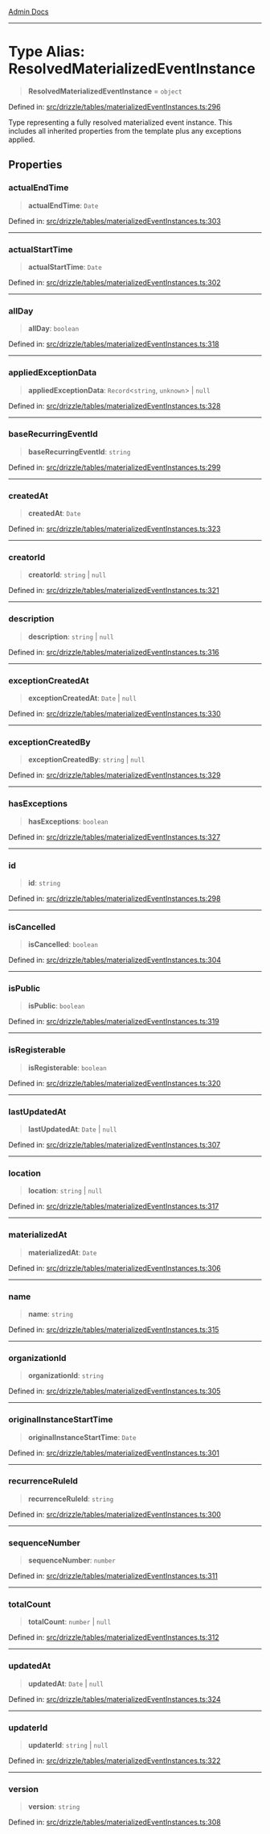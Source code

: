 [Admin Docs](/)

***

# Type Alias: ResolvedMaterializedEventInstance

> **ResolvedMaterializedEventInstance** = `object`

Defined in: [src/drizzle/tables/materializedEventInstances.ts:296](https://github.com/gautam-divyanshu/talawa-api/blob/de42235531e11387f0ad0479547630845dbc8b37/src/drizzle/tables/materializedEventInstances.ts#L296)

Type representing a fully resolved materialized event instance.
This includes all inherited properties from the template plus any exceptions applied.

## Properties

### actualEndTime

> **actualEndTime**: `Date`

Defined in: [src/drizzle/tables/materializedEventInstances.ts:303](https://github.com/gautam-divyanshu/talawa-api/blob/de42235531e11387f0ad0479547630845dbc8b37/src/drizzle/tables/materializedEventInstances.ts#L303)

***

### actualStartTime

> **actualStartTime**: `Date`

Defined in: [src/drizzle/tables/materializedEventInstances.ts:302](https://github.com/gautam-divyanshu/talawa-api/blob/de42235531e11387f0ad0479547630845dbc8b37/src/drizzle/tables/materializedEventInstances.ts#L302)

***

### allDay

> **allDay**: `boolean`

Defined in: [src/drizzle/tables/materializedEventInstances.ts:318](https://github.com/gautam-divyanshu/talawa-api/blob/de42235531e11387f0ad0479547630845dbc8b37/src/drizzle/tables/materializedEventInstances.ts#L318)

***

### appliedExceptionData

> **appliedExceptionData**: `Record`\<`string`, `unknown`\> \| `null`

Defined in: [src/drizzle/tables/materializedEventInstances.ts:328](https://github.com/gautam-divyanshu/talawa-api/blob/de42235531e11387f0ad0479547630845dbc8b37/src/drizzle/tables/materializedEventInstances.ts#L328)

***

### baseRecurringEventId

> **baseRecurringEventId**: `string`

Defined in: [src/drizzle/tables/materializedEventInstances.ts:299](https://github.com/gautam-divyanshu/talawa-api/blob/de42235531e11387f0ad0479547630845dbc8b37/src/drizzle/tables/materializedEventInstances.ts#L299)

***

### createdAt

> **createdAt**: `Date`

Defined in: [src/drizzle/tables/materializedEventInstances.ts:323](https://github.com/gautam-divyanshu/talawa-api/blob/de42235531e11387f0ad0479547630845dbc8b37/src/drizzle/tables/materializedEventInstances.ts#L323)

***

### creatorId

> **creatorId**: `string` \| `null`

Defined in: [src/drizzle/tables/materializedEventInstances.ts:321](https://github.com/gautam-divyanshu/talawa-api/blob/de42235531e11387f0ad0479547630845dbc8b37/src/drizzle/tables/materializedEventInstances.ts#L321)

***

### description

> **description**: `string` \| `null`

Defined in: [src/drizzle/tables/materializedEventInstances.ts:316](https://github.com/gautam-divyanshu/talawa-api/blob/de42235531e11387f0ad0479547630845dbc8b37/src/drizzle/tables/materializedEventInstances.ts#L316)

***

### exceptionCreatedAt

> **exceptionCreatedAt**: `Date` \| `null`

Defined in: [src/drizzle/tables/materializedEventInstances.ts:330](https://github.com/gautam-divyanshu/talawa-api/blob/de42235531e11387f0ad0479547630845dbc8b37/src/drizzle/tables/materializedEventInstances.ts#L330)

***

### exceptionCreatedBy

> **exceptionCreatedBy**: `string` \| `null`

Defined in: [src/drizzle/tables/materializedEventInstances.ts:329](https://github.com/gautam-divyanshu/talawa-api/blob/de42235531e11387f0ad0479547630845dbc8b37/src/drizzle/tables/materializedEventInstances.ts#L329)

***

### hasExceptions

> **hasExceptions**: `boolean`

Defined in: [src/drizzle/tables/materializedEventInstances.ts:327](https://github.com/gautam-divyanshu/talawa-api/blob/de42235531e11387f0ad0479547630845dbc8b37/src/drizzle/tables/materializedEventInstances.ts#L327)

***

### id

> **id**: `string`

Defined in: [src/drizzle/tables/materializedEventInstances.ts:298](https://github.com/gautam-divyanshu/talawa-api/blob/de42235531e11387f0ad0479547630845dbc8b37/src/drizzle/tables/materializedEventInstances.ts#L298)

***

### isCancelled

> **isCancelled**: `boolean`

Defined in: [src/drizzle/tables/materializedEventInstances.ts:304](https://github.com/gautam-divyanshu/talawa-api/blob/de42235531e11387f0ad0479547630845dbc8b37/src/drizzle/tables/materializedEventInstances.ts#L304)

***

### isPublic

> **isPublic**: `boolean`

Defined in: [src/drizzle/tables/materializedEventInstances.ts:319](https://github.com/gautam-divyanshu/talawa-api/blob/de42235531e11387f0ad0479547630845dbc8b37/src/drizzle/tables/materializedEventInstances.ts#L319)

***

### isRegisterable

> **isRegisterable**: `boolean`

Defined in: [src/drizzle/tables/materializedEventInstances.ts:320](https://github.com/gautam-divyanshu/talawa-api/blob/de42235531e11387f0ad0479547630845dbc8b37/src/drizzle/tables/materializedEventInstances.ts#L320)

***

### lastUpdatedAt

> **lastUpdatedAt**: `Date` \| `null`

Defined in: [src/drizzle/tables/materializedEventInstances.ts:307](https://github.com/gautam-divyanshu/talawa-api/blob/de42235531e11387f0ad0479547630845dbc8b37/src/drizzle/tables/materializedEventInstances.ts#L307)

***

### location

> **location**: `string` \| `null`

Defined in: [src/drizzle/tables/materializedEventInstances.ts:317](https://github.com/gautam-divyanshu/talawa-api/blob/de42235531e11387f0ad0479547630845dbc8b37/src/drizzle/tables/materializedEventInstances.ts#L317)

***

### materializedAt

> **materializedAt**: `Date`

Defined in: [src/drizzle/tables/materializedEventInstances.ts:306](https://github.com/gautam-divyanshu/talawa-api/blob/de42235531e11387f0ad0479547630845dbc8b37/src/drizzle/tables/materializedEventInstances.ts#L306)

***

### name

> **name**: `string`

Defined in: [src/drizzle/tables/materializedEventInstances.ts:315](https://github.com/gautam-divyanshu/talawa-api/blob/de42235531e11387f0ad0479547630845dbc8b37/src/drizzle/tables/materializedEventInstances.ts#L315)

***

### organizationId

> **organizationId**: `string`

Defined in: [src/drizzle/tables/materializedEventInstances.ts:305](https://github.com/gautam-divyanshu/talawa-api/blob/de42235531e11387f0ad0479547630845dbc8b37/src/drizzle/tables/materializedEventInstances.ts#L305)

***

### originalInstanceStartTime

> **originalInstanceStartTime**: `Date`

Defined in: [src/drizzle/tables/materializedEventInstances.ts:301](https://github.com/gautam-divyanshu/talawa-api/blob/de42235531e11387f0ad0479547630845dbc8b37/src/drizzle/tables/materializedEventInstances.ts#L301)

***

### recurrenceRuleId

> **recurrenceRuleId**: `string`

Defined in: [src/drizzle/tables/materializedEventInstances.ts:300](https://github.com/gautam-divyanshu/talawa-api/blob/de42235531e11387f0ad0479547630845dbc8b37/src/drizzle/tables/materializedEventInstances.ts#L300)

***

### sequenceNumber

> **sequenceNumber**: `number`

Defined in: [src/drizzle/tables/materializedEventInstances.ts:311](https://github.com/gautam-divyanshu/talawa-api/blob/de42235531e11387f0ad0479547630845dbc8b37/src/drizzle/tables/materializedEventInstances.ts#L311)

***

### totalCount

> **totalCount**: `number` \| `null`

Defined in: [src/drizzle/tables/materializedEventInstances.ts:312](https://github.com/gautam-divyanshu/talawa-api/blob/de42235531e11387f0ad0479547630845dbc8b37/src/drizzle/tables/materializedEventInstances.ts#L312)

***

### updatedAt

> **updatedAt**: `Date` \| `null`

Defined in: [src/drizzle/tables/materializedEventInstances.ts:324](https://github.com/gautam-divyanshu/talawa-api/blob/de42235531e11387f0ad0479547630845dbc8b37/src/drizzle/tables/materializedEventInstances.ts#L324)

***

### updaterId

> **updaterId**: `string` \| `null`

Defined in: [src/drizzle/tables/materializedEventInstances.ts:322](https://github.com/gautam-divyanshu/talawa-api/blob/de42235531e11387f0ad0479547630845dbc8b37/src/drizzle/tables/materializedEventInstances.ts#L322)

***

### version

> **version**: `string`

Defined in: [src/drizzle/tables/materializedEventInstances.ts:308](https://github.com/gautam-divyanshu/talawa-api/blob/de42235531e11387f0ad0479547630845dbc8b37/src/drizzle/tables/materializedEventInstances.ts#L308)
